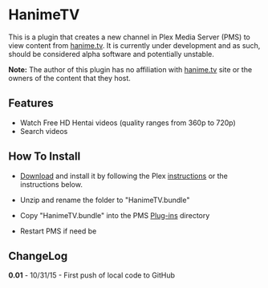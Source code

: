 HanimeTV
===========

This is a plugin that creates a new channel in Plex Media Server (PMS) to view content from [hanime.tv](https://hanime.tv/). It is currently under development and as such, should be considered alpha software and potentially unstable.

**Note:** The author of this plugin has no affiliation with [hanime.tv](https://hanime.tv/) site or the owners of the content that they host.

Features
--------

- Watch Free HD Hentai videos (quality ranges from 360p to 720p)
- Search videos

How To Install
--------------

- [Download](http://github.com/Nosinden/HanimeTV.bundle/zipball/master) and install it by following the Plex [instructions](https://support.plex.tv/hc/en-us/articles/201187656-How-do-I-manually-install-a-channel-) or the instructions below.

- Unzip and rename the folder to "HanimeTV.bundle"
- Copy "HanimeTV.bundle" into the PMS [Plug-ins](https://support.plex.tv/hc/en-us/articles/201106098-How-do-I-find-the-Plug-Ins-folder-) directory
- Restart PMS if need be

ChangeLog
---------

**0.01** - 10/31/15 - First push of local code to GitHub
